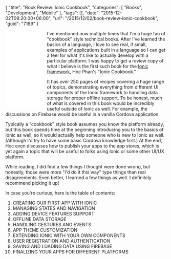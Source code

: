 {
	"title": "Book Review: Ionic Cookbook",
	"categories": [
		"Books",
		"Development",
		"Mobile"
	],
	"tags": [],
	"date": "2015-12-02T09:20:00+06:00",
	"url": "/2015/12/02/book-review-ionic-cookbook",
	"guid": "7189"
}

<iframe style="width:120px;height:240px;float:left;margin-right:10px" marginwidth="0" marginheight="0" scrolling="no" frameborder="0" src="//ws-na.amazon-adsystem.com/widgets/q?ServiceVersion=20070822&OneJS=1&Operation=GetAdHtml&MarketPlace=US&source=ac&ref=qf_sp_asin_til&ad_type=product_link&tracking_id=raymondcamden-20&marketplace=amazon&region=US&placement=1785287974&asins=1785287974&linkId=P7BLQIK2B6F342SD&show_border=true&link_opens_in_new_window=false">
</iframe>

I've mentioned now multiple times that I'm a huge fan of "cookbook" style technical books. After I've learned the basics of a language, I love to see real, if small, examples of applications built in a language so I can get a feel for what it's like to actually develop with a particular platform. I was happy to get a review copy of what I believe is the first such book for the <a href="http://www.ionicframework.com">Ionic framework</a>, Hoc Phan's "Ionic Cookbook."

It has over 250 pages of recipes covering a huge range of topics, demonstrating everything from different UI components of the Ionic framework to handling data storage for proper offline support. To be honest, much of what is covered in this book would be incredibly useful outside of Ionic as well. For example, the discussions on Firebase would be useful in a vanilla Cordova application. 

Typically a "cookbook" style book assumes you know the platform already, but this book spends time at the beginning introducing you to the basics of Ionic as well, so it would actually help someone who is new to Ionic as well. (Although I'd try to have some basic Cordova knowledge first.) At the end, Hoc even discusses how to publish your apps to the app stores, which is yet again a topic that will be useful to folks using Ionic or some other UI/UX platform. 

While reading, I did find a few things I thought were done wrong, but honestly, those were more "I'd do it this way" type things than real disagreements. Even better, I learned a few things as well. I definitely recommend picking it up!

In case you're curious, here is the table of contents:

<ol>
<li>CREATING OUR FIRST APP WITH IONIC
<li>MANAGING STATES AND NAVIGATION
<li>ADDING DEVICE FEATURES SUPPORT
<li>OFFLINE DATA STORAGE
<li>HANDLING GESTURES AND EVENTS
<li>APP THEME CUSTOMIZATION
<li>EXTENDING IONIC WITH YOUR OWN COMPONENTS
<li>USER REGISTRATION AND AUTHENTICATION
<li>SAVING AND LOADING DATA USING FIREBASE
<li>FINALIZING YOUR APPS FOR DIFFERENT PLATFORMS
</ol>
